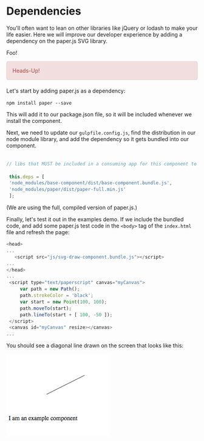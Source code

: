 # Dependencies

You'll often want to lean on other libraries like jQuery or lodash to make your life easier.  Here we will improve our developer experience by adding a dependency on the paper.js SVG library.

Foo!
<style> 
.heads-up {
    padding: 15px;
    margin-bottom: 20px;
    border: 1px solid transparent;
    border-radius: 4px;
    color: #a94442;
    background-color: #f2dede;
    border-color: #ebccd1;
} 
</style> 

<div class="heads-up">Heads-Up!</div>


Let's start by adding paper.js as a dependency:

`npm install paper --save`

This will add it to our package.json file, so it will be included whenever we install the component.

Next, we need to update our `gulpfile.config.js`, find the distribution in our node module library, and add the dependency so it gets bundled into our component.

```js

// libs that MUST be included in a consuming app for this component to work

 this.deps = [
 'node_modules/base-component/dist/base-component.bundle.js',
 'node_modules/paper/dist/paper-full.min.js'
 ];

```

\(We are using the full, compiled version of paper.js.\)

Finally, let's test it out in the examples demo.  If we include the bundled code, and add some paper.js test code in the `<body>` tag of the `index.html` file and refresh the page:

```js
<head>
...
   <script src="js/svg-draw-component.bundle.js"></script>
...
</head>
...
 <script type="text/paperscript" canvas="myCanvas">
     var path = new Path();
     path.strokeColor = 'black';
     var start = new Point(100, 100);
     path.moveTo(start);
     path.lineTo(start + [ 100, -50 ]);
 </script> 
 <canvas id="myCanvas" resize></canvas>
...
```

You should see a diagonal line drawn on the screen that looks like this:

![](/assets/paperjs-example.png)

